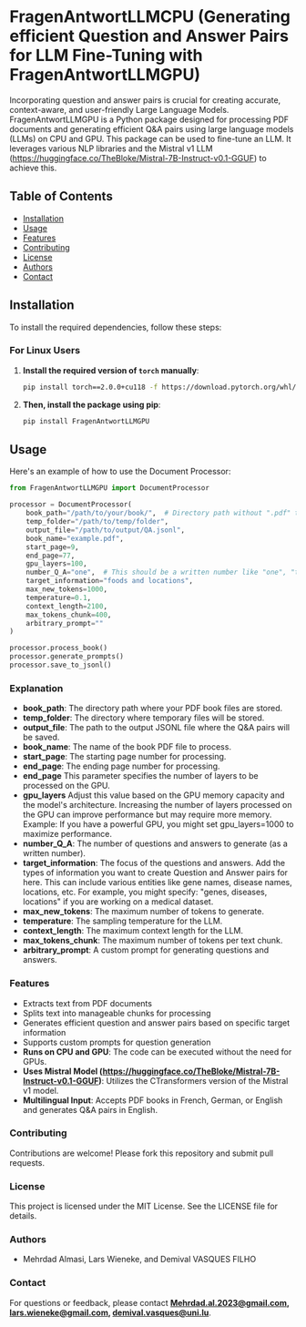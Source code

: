 
# FragenAntwortLLMCPU (Generating efficient Question and Answer Pairs for LLM Fine-Tuning with FragenAntwortLLMGPU)

Incorporating question and answer pairs is crucial for creating accurate, context-aware, and user-friendly Large Language Models. 
FragenAntwortLLMGPU is a Python package designed for processing PDF documents and generating efficient Q&A pairs using large language models (LLMs) on CPU and GPU. 
This package can be used to fine-tune an LLM. 
It leverages various NLP libraries and the Mistral v1 LLM (https://huggingface.co/TheBloke/Mistral-7B-Instruct-v0.1-GGUF) to achieve this.

## Table of Contents

- [Installation](#installation)
- [Usage](#usage)
- [Features](#features)
- [Contributing](#contributing)
- [License](#license)
- [Authors](#authors)
- [Contact](#contact)

## Installation

To install the required dependencies, follow these steps:


### For Linux Users

1. **Install the required version of `torch` manually**:

    ```bash
    pip install torch==2.0.0+cu118 -f https://download.pytorch.org/whl/cu118/torch_stable.html
    ```

2. **Then, install the package using pip**:

    ```bash
    pip install FragenAntwortLLMGPU
    ```

## Usage
Here's an example of how to use the Document Processor:

```python
from FragenAntwortLLMGPU import DocumentProcessor

processor = DocumentProcessor(
    book_path="/path/to/your/book/",  # Directory path without ".pdf" term
    temp_folder="/path/to/temp/folder",
    output_file="/path/to/output/QA.jsonl",
    book_name="example.pdf",
    start_page=9,
    end_page=77,
	gpu_layers=100, 
    number_Q_A="one",  # This should be a written number like "one", "two", etc.
    target_information="foods and locations", 
    max_new_tokens=1000,
    temperature=0.1,
    context_length=2100,
    max_tokens_chunk=400,
    arbitrary_prompt=""
)

processor.process_book()
processor.generate_prompts()
processor.save_to_jsonl()
```

### Explanation

- **book_path**: The directory path where your PDF book files are stored.
- **temp_folder**: The directory where temporary files will be stored.
- **output_file**: The path to the output JSONL file where the Q&A pairs will be saved.
- **book_name**: The name of the book PDF file to process.
- **start_page**: The starting page number for processing.
- **end_page**: The ending page number for processing.
- **end_page**  This parameter specifies the number of layers to be processed on the GPU.
- **gpu_layers**  Adjust this value based on the GPU memory capacity and the model's architecture. Increasing the number of layers processed on the GPU can improve performance but may require more memory. Example: If you have a powerful GPU, you might set gpu_layers=1000 to maximize performance.
- **number_Q_A**:  The number of questions and answers to generate (as a written number).
- **target_information**: The focus of the questions and answers. Add the types of information you want to create Question and Answer pairs for here. This can include various entities like gene names, disease names, locations, etc. For example, you might specify: "genes, diseases, locations" if you are working on a medical dataset.
- **max_new_tokens**: The maximum number of tokens to generate.
- **temperature**: The sampling temperature for the LLM.
- **context_length**: The maximum context length for the LLM.
- **max_tokens_chunk**: The maximum number of tokens per text chunk.
- **arbitrary_prompt**: A custom prompt for generating questions and answers.

### Features

- Extracts text from PDF documents
- Splits text into manageable chunks for processing
- Generates efficient question and answer pairs based on specific target information
- Supports custom prompts for question generation
- **Runs on CPU and GPU**: The code can be executed without the need for GPUs.
- **Uses Mistral Model (https://huggingface.co/TheBloke/Mistral-7B-Instruct-v0.1-GGUF)**: Utilizes the CTransformers version of the Mistral v1 model.
- **Multilingual Input**: Accepts PDF books in French, German, or English and generates Q&A pairs in English.

### Contributing

Contributions are welcome! Please fork this repository and submit pull requests.

### License

This project is licensed under the MIT License. See the LICENSE file for details.

### Authors

- Mehrdad Almasi, Lars Wieneke, and Demival VASQUES FILHO

### Contact

For questions or feedback, please contact **Mehrdad.al.2023@gmail.com, lars.wieneke@gmail.com, demival.vasques@uni.lu**.
